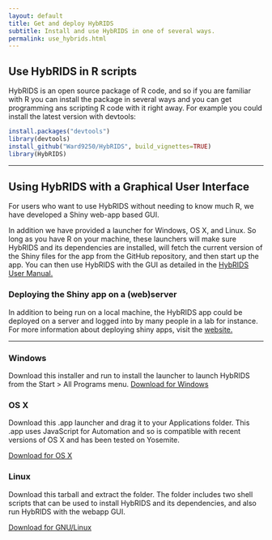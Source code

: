 ```yaml
---
layout: default
title: Get and deploy HybRIDS
subtitle: Install and use HybRIDS in one of several ways.
permalink: use_hybrids.html
---
```

## Use HybRIDS in R scripts
HybRIDS is an open source package of R code, and so if you are familiar with R you can install the package in several ways and you can get programming ans scripting R code with it right away. For example you could install the latest version with devtools:

```R
install.packages("devtools")
library(devtools)
install_github("Ward9250/HybRIDS", build_vignettes=TRUE)
library(HybRIDS)
```

-----

## Using HybRIDS with a Graphical User Interface

For users who want to use HybRIDS without needing to know much R, we have developed a Shiny web-app based GUI.

In addition we have provided a launcher for Windows, OS X, and Linux. So long as you have R on your machine, these launchers will make sure HybRIDS and its dependencies are installed, will fetch the current version of the Shiny files for the app from the GitHub repository, and then start up the app. You can then use HybRIDS with the GUI as detailed in the [HybRIDS User Manual.](./manual.html)

### Deploying the Shiny app on a (web)server
In addition to being run on a local machine, the HybRIDS app could be deployed on a server and logged into by many people in a lab for instance. For more information about deploying shiny apps, visit the [website.](http://shiny.rstudio.com)

-----

<div class="container">
      <div class="row">
        <div class="col-md-4">
          <h3>Windows</h3>
          Download this installer and run to install the launcher to launch HybRIDS from the Start > All Programs menu.
          <a class="btn btn-default" href="./Windows/LaunchHybRIDS_installer.EXE" role="button" download="install_HybRIDSLauncher.EXE">Download for Windows</a>
        </div>
        <div class="col-md-4">
          <h3>OS X</h3>
          Download this .app launcher and drag it to your Applications folder. This .app uses JavaScript for Automation and so is compatible with recent versions of OS X and has been tested on Yosemite. 
          <p><a class="btn btn-default" href="./OSX/HybRIDSapp.zip" role="button" download="HybRIDS.app">Download for OS X</a></p>
       </div>
        <div class="col-md-4">
          <h3>Linux</h3>
          Download this tarball and extract the folder. The folder includes two shell scripts that can be used to install HybRIDS and its dependencies, and also run HybRIDS with the webapp GUI. 
          <p><a class="btn btn-default" href="./Linux/HybRIDS_Launcher.tar.gz" role="button" download="HybRIDS_Launcher.tar.gz">Download for GNU/Linux</a></p>
        </div>
      </div>
</div>


